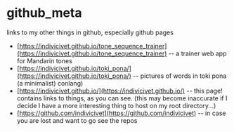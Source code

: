 # github_meta
 links to my other things in github, especially github pages

- [https://indivicivet.github.io/tone_sequence_trainer](https://indivicivet.github.io/tone_sequence_trainer) -- a trainer web app for Mandarin tones
- [https://indivicivet.github.io/toki_pona/](https://indivicivet.github.io/toki_pona/) -- pictures of words in toki pona (a minimalist) conlang)
- [https://indivicivet.github.io/](https://indivicivet.github.io/) -- this page! contains links to things, as you can see. (this may become inaccurate if I decide I have a more interesting thing to host on my root directory...)
- [https://github.com/indivicivet](https://github.com/indivicivet) -- in case you are lost and want to go see the repos
